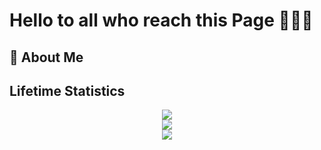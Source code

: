 <h1> Hello to all who reach this Page 🙌🦀🙌 </h1>

<h2>🧔 About Me </h2>


<h2> Lifetime Statistics </h2>
<div align="center" >
  <div>
    <a href="https://github.com/anuraghazra/github-readme-stats">
      <img src="https://github-readme-stats-nine-xi.vercel.app/api?username=JonTDean&count_private=true&show_icons=true&theme=vision-friendly-dark" />
    </a>
  </div>

  <div>
    <a href="https://github.com/anuraghazra/github-readme-stats">
      <img src="https://github-readme-stats-nine-xi.vercel.app/api/top-langs/?username=JonTDean&layout=compact&theme=vision-friendly-dark" />
    </a>
   </div>
   
   <div>
    <a href="https://github.com/anuraghazra/github-readme-stats">
      <img align="center" src="https://github-readme-stats-nine-xi.vercel.app/api/wakatime?username=JonTDean&theme=vision-friendly-dark" />
    </a>
   </div>
</div>

<!--
- 🔭 I’m currently working on ...

- 🌱 I’m currently learning ...

- 👯 I’m looking to collaborate on ...

- 🤔 I’m looking for help with ...

- 💬 Ask me about ...

- 📫 How to reach me: ...

- 😄 Pronouns: ...

- ⚡ Fun fact: ...
-->
